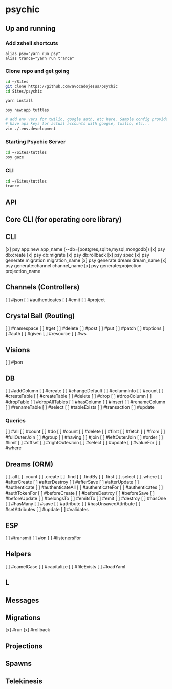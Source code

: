 # psychic

## Up and running

### Add zshell shortcuts
```
alias psy="yarn run psy"
alias trance="yarn run trance"
```

### Clone repo and get going
```sh
cd ~/Sites
git clone https://github.com/avocadojesus/psychic
cd Sites/psychic

yarn install

psy new:app tuttles

# add env vars for twilio, google auth, etc here. Sample config provided by Fred, since it will
# have api keys for actual accounts with google, twilio, etc...
vim ./.env.development
```

### Starting Psychic Server
```sh
cd ~/Sites/tuttles
psy gaze
```

### CLI
```sh
cd ~/Sites/tuttles
trance
```


## API

## Core CLI (for operating core library)
## CLI
[x] psy app:new app_name (--db=[postgres,sqlite,mysql,mongodb])
[x] psy db:create
[x] psy db:migrate
[x] psy db:rollback
[x] psy spec
[x] psy generate:migration migration_name
[x] psy generate:dream dream_name
[x] psy generate:channel channel_name
[x] psy generate:projection projection_name

## Channels (Controllers)
[ ] #json
[ ] #authenticates
[ ] #emit
[ ] #project

## Crystal Ball (Routing)
[ ] #namespace
[ ] #get
[ ] #delete
[ ] #post
[ ] #put
[ ] #patch
[ ] #options
[ ] #auth
[ ] #given
[ ] #resource
[ ] #ws

## Visions
[ ] #json

## DB
[ ] #addColumn
[ ] #create
[ ] #changeDefault
[ ] #columnInfo
[ ] #count
[ ] #createTable
[ ] #createTable
[ ] #delete
[ ] #drop
[ ] #dropColumn
[ ] #dropTable
[ ] #dropAllTables
[ ] #hasColumn
[ ] #insert
[ ] #renameColumn
[ ] #renameTable
[ ] #select
[ ] #tableExists
[ ] #transaction
[ ] #update

### Queries
[ ] #all
[ ] #count
[ ] #do
[ ] #count
[ ] #delete
[ ] #first
[ ] #fetch
[ ] #from
[ ] #fullOuterJoin
[ ] #group
[ ] #having
[ ] #join
[ ] #leftOuterJoin
[ ] #order
[ ] #limit
[ ] #offset
[ ] #rightOuterJoin
[ ] #select
[ ] #update
[ ] #valueFor
[ ] #where

## Dreams (ORM)
[ ] .all
[ ] .count
[ ] .create
[ ] .find
[ ] .findBy
[ ] .first
[ ] .select
[ ] .where
[ ] #afterCreate
[ ] #afterDestroy
[ ] #afterSave
[ ] #afterUpdate
[ ] #authenticate
[ ] #authenticateAll
[ ] #authenticateFor
[ ] #authenticates
[ ] #authTokenFor
[ ] #beforeCreate
[ ] #beforeDestroy
[ ] #beforeSave
[ ] #beforeUpdate
[ ] #belongsTo
[ ] #emitsTo
[ ] #emit
[ ] #destroy
[ ] #hasOne
[ ] #hasMany
[ ] #save
[ ] #attribute
[ ] #hasUnsavedAttribute
[ ] #setAttributes
[ ] #update
[ ] #validates

## ESP
[ ] #transmit
[ ] #on
[ ] #listenersFor

## Helpers
[ ] #camelCase
[ ] #capitalize
[ ] #fileExists
[ ] #loadYaml

## L
## Messages

## Migrations
[x] #run
[x] #rollback

## Projections
## Spawns
## Telekinesis
